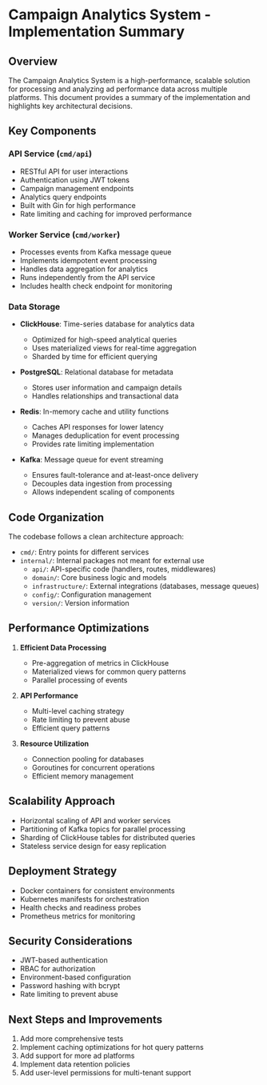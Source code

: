 # Campaign Analytics System - Implementation Summary

## Overview

The Campaign Analytics System is a high-performance, scalable solution for processing and analyzing ad performance data across multiple platforms. This document provides a summary of the implementation and highlights key architectural decisions.

## Key Components

### API Service (`cmd/api`)

- RESTful API for user interactions
- Authentication using JWT tokens
- Campaign management endpoints
- Analytics query endpoints
- Built with Gin for high performance
- Rate limiting and caching for improved performance

### Worker Service (`cmd/worker`)

- Processes events from Kafka message queue
- Implements idempotent event processing
- Handles data aggregation for analytics
- Runs independently from the API service
- Includes health check endpoint for monitoring

### Data Storage

- **ClickHouse**: Time-series database for analytics data
  - Optimized for high-speed analytical queries
  - Uses materialized views for real-time aggregation
  - Sharded by time for efficient querying

- **PostgreSQL**: Relational database for metadata
  - Stores user information and campaign details
  - Handles relationships and transactional data

- **Redis**: In-memory cache and utility functions
  - Caches API responses for lower latency
  - Manages deduplication for event processing
  - Provides rate limiting implementation

- **Kafka**: Message queue for event streaming
  - Ensures fault-tolerance and at-least-once delivery
  - Decouples data ingestion from processing
  - Allows independent scaling of components

## Code Organization

The codebase follows a clean architecture approach:

- `cmd/`: Entry points for different services
- `internal/`: Internal packages not meant for external use
  - `api/`: API-specific code (handlers, routes, middlewares)
  - `domain/`: Core business logic and models
  - `infrastructure/`: External integrations (databases, message queues)
  - `config/`: Configuration management
  - `version/`: Version information

## Performance Optimizations

1. **Efficient Data Processing**
   - Pre-aggregation of metrics in ClickHouse
   - Materialized views for common query patterns
   - Parallel processing of events

2. **API Performance**
   - Multi-level caching strategy
   - Rate limiting to prevent abuse
   - Efficient query patterns

3. **Resource Utilization**
   - Connection pooling for databases
   - Goroutines for concurrent operations
   - Efficient memory management

## Scalability Approach

- Horizontal scaling of API and worker services
- Partitioning of Kafka topics for parallel processing
- Sharding of ClickHouse tables for distributed queries
- Stateless service design for easy replication

## Deployment Strategy

- Docker containers for consistent environments
- Kubernetes manifests for orchestration
- Health checks and readiness probes
- Prometheus metrics for monitoring

## Security Considerations

- JWT-based authentication
- RBAC for authorization
- Environment-based configuration
- Password hashing with bcrypt
- Rate limiting to prevent abuse

## Next Steps and Improvements

1. Add more comprehensive tests
2. Implement caching optimizations for hot query patterns
3. Add support for more ad platforms
4. Implement data retention policies
5. Add user-level permissions for multi-tenant support
